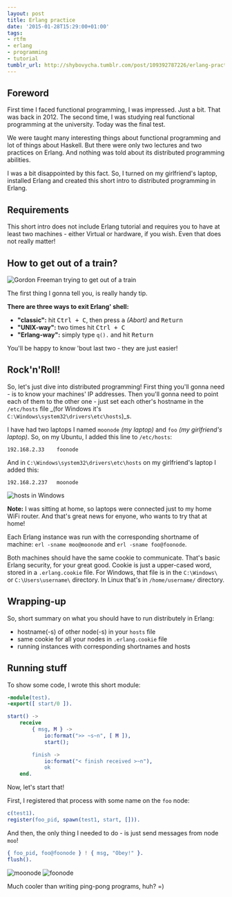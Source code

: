 ```yaml
---
layout: post
title: Erlang practice
date: '2015-01-28T15:29:00+01:00'
tags:
- rtfm
- erlang
- programming
- tutorial
tumblr_url: http://shybovycha.tumblr.com/post/109392787226/erlang-practice
---
```


## Foreword

First time I faced functional programming, I was impressed. Just a bit. That was back in 2012. The second time, I was studying real functional programming at the university. Today was the final test.

We were taught many interesting things about functional programming and lot of things about Haskell. But there were only two lectures and two practices on Erlang. And nothing was told about its distributed programming abilities.

I was a bit disappointed by this fact. So, I turned on my girlfriend's laptop, installed Erlang and created this short intro to distributed programming in Erlang.

<!--more-->

## Requirements

This short intro does not include Erlang tutorial and requires you to have at least two machines - either Virtual or hardware, if you wish. Even that does not really matter!

## How to get out of a train?

<img src="https://31.media.tumblr.com/151302ca545100e6c298290f0d5827fe/tumblr_inline_niw5irzdiz1qh5oee.webp" alt="Gordon Freeman trying to get out of a train"/>

The first thing I gonna tell you, is really handy tip.

**There are three ways to exit Erlang' shell:**

* **"classic":** hit <kbd>Ctrl + C</kbd>, then press <kbd>a</kbd> _(Abort)_ and <kbd>Return</kbd>
* **"UNIX-way":** two times hit <kbd>Ctrl + C</kbd>
* **"Erlang-way":** simply type `q().` and hit <kbd>Return</kbd>

You'll be happy to know 'bout last two - they are just easier!

## Rock'n'Roll!

So, let's just dive into distributed programming! First thing you'll gonna need - is to know your machines' IP addresses. Then you'll gonna need to point each of them to the other one - just set each other's hostname in the `/etc/hosts` file _(for Windows it's `C:\Windows\system32\drivers\etc\hosts`)_s.

I have had two laptops I named `moonode` _(my laptop)_ and `foo` _(my girlfriend's laptop)_. So, on my Ubuntu, I added this line to `/etc/hosts`:

```
192.168.2.33    foonode
```

And in `C:\Windows\system32\drivers\etc\hosts` on my girlfriend's laptop I added this:

```
192.168.2.237   moonode
```

<img src="https://31.media.tumblr.com/97da86d4a989b381e3b6be0069ebfdff/tumblr_inline_niw5kauPUD1qh5oee.webp" alt="hosts in Windows"/>

**Note:** I was sitting at home, so laptops were connected just to my home WiFi router. And that's great news for enyone, who wants to try that at home!

Each Erlang instance was run with the corresponding shortname of machine: `erl -sname moo@moonode` and `erl -sname foo@foonode`.

Both machines should have the same cookie to communicate. That's basic Erlang security, for your great good. Cookie is just a upper-cased word, stored in a `.erlang.cookie` file. For Windows, that file is in the `C:\Windows\` or `C:\Users\username\` directory. In Linux that's in `/home/username/` directory.

## Wrapping-up

So, short summary on what you should have to run distributely in Erlang:

* hostname(-s) of other node(-s) in your `hosts` file
* same cookie for all your nodes in `.erlang.cookie` file
* running instances with corresponding shortnames and hosts

## Running stuff

To show some code, I wrote this short module:

```erlang
-module(test).
-export([ start/0 ]).

start() ->
    receive
        { msg, M } ->
            io:format(">> ~s~n", [ M ]),
            start();

        finish ->
            io:format("< finish received >~n"),
            ok
    end.
```

Now, let's start that!

First, I registered that process with some name on the `foo` node:

```erlang
c(test1).
register(foo_pid, spawn(test1, start, [])).
```

And then, the only thing I needed to do - is just send messages from node `moo`!

```erlang
{ foo_pid, foo@foonode } ! { msg, "Obey!" }.
flush().
```

<img src="https://31.media.tumblr.com/2e65bfca4e6815d4eced646bee021e5f/tumblr_inline_niw5l8tH3Y1qh5oee.webp" alt="moonode"/>

<img src="https://31.media.tumblr.com/36462ec965b63fc9183a216f4be73c8d/tumblr_inline_niw5lnNbgc1qh5oee.webp" alt="foonode"/>

Much cooler than writing ping-pong programs, huh? =)
